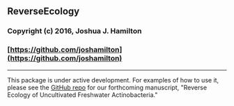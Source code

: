 ## ReverseEcology
### Copyright (c) 2016, Joshua J. Hamilton
### [https://github.com/joshamilton](https://github.com/joshamilton)

***

This package is under active development. For examples of how to use it, please see the [GitHub repo](https://github.com/joshamilton/revEcolFWActinos) for our forthcoming manuscript, "Reverse Ecology of Uncultivated Freshwater Actinobacteria."
